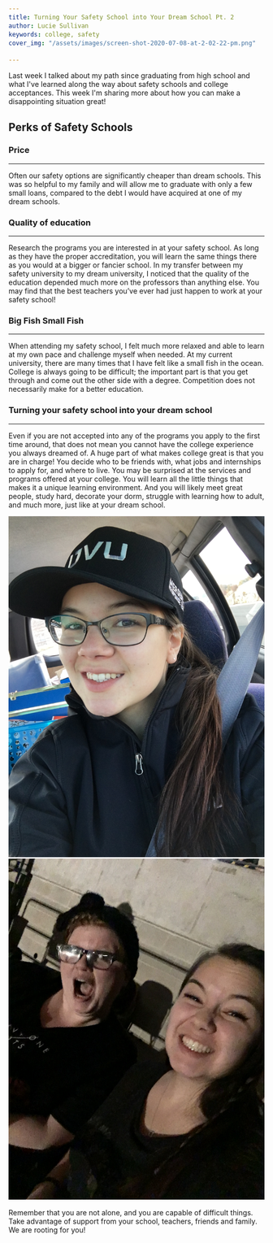 ```yaml
---
title: Turning Your Safety School into Your Dream School Pt. 2
author: Lucie Sullivan
keywords: college, safety
cover_img: "/assets/images/screen-shot-2020-07-08-at-2-02-22-pm.png"

---
```

Last week I talked about my path since graduating from high school and what I've learned along the way about safety schools and college acceptances. This week I'm sharing more about how you can make a disappointing situation great!

## Perks of Safety Schools

### Price

***

Often our safety options are significantly cheaper than dream schools. This was so helpful to my family and will allow me to graduate with only a few small loans, compared to the debt I would have acquired at one of my dream schools.

### Quality of education

***

Research the programs you are interested in at your safety school. As long as they have the proper accreditation, you will learn the same things there as you would at a bigger or fancier school. In my transfer between my safety university to my dream university, I noticed that the quality of the education depended much more on the professors than anything else. You may find that the best teachers you’ve ever had just happen to work at your safety school!

### Big Fish Small Fish

***

When attending my safety school, I felt much more relaxed and able to learn at my own pace and challenge myself when needed. At my current university, there are many times that I have felt like a small fish in the ocean. College is always going to be difficult; the important part is that you get through and come out the other side with a degree. Competition does not necessarily make for a better education.

### Turning your safety school into your dream school

***

Even if you are not accepted into any of the programs you apply to the first time around, that does not mean you cannot have the college experience you always dreamed of. A huge part of what makes college great is that you are in charge! You decide who to be friends with, what jobs and internships to apply for, and where to live. You may be surprised at the services and programs offered at your college. You will learn all the little things that makes it a unique learning environment. And you will likely meet great people, study hard, decorate your dorm, struggle with learning how to adult, and much more, just like at your dream school.

![Photo of me the day I took my first call as a volunteer EMT at my safety university.](/assets/images/img_8066.JPG "At my safety university, I was a volunteer EMT! This is me the day I passed my training and took my first call.")![Photo of me and my best friend, who I met at my safety university.](/assets/images/img_8080.JPG "I met my best friend at my safety school. This is us at a twenty one pilots concert!")

Remember that you are not alone, and you are capable of difficult things. Take advantage of support from your school, teachers, friends and family. We are rooting for you!